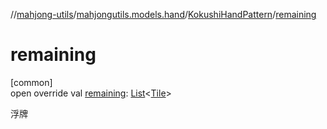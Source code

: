 //[mahjong-utils](../../../index.md)/[mahjongutils.models.hand](../index.md)/[KokushiHandPattern](index.md)/[remaining](remaining.md)

# remaining

[common]\
open override val [remaining](remaining.md): [List](https://kotlinlang.org/api/latest/jvm/stdlib/kotlin-stdlib/kotlin.collections/-list/index.html)&lt;[Tile](../../mahjongutils.models/-tile/index.md)&gt;

浮牌

